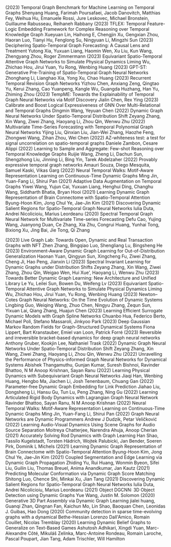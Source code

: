 (2023) Temporal Graph Benchmark for Machine Learning on Temporal Graphs Shenyang Huang, Farimah Poursafaei, Jacob Danovitch, Matthias Fey, Weihua Hu, Emanuele Rossi, Jure Leskovec, Michael Bronstein, Guillaume Rabusseau, Reihaneh Rabbany
(2023) TFLEX: Temporal Feature-Logic Embedding Framework for Complex Reasoning over Temporal Knowledge Graph Xueyuan Lin, Haihong E, Chengjin Xu, Gengxian Zhou, Haoran Luo, Tianyi Hu, Fenglong Su, Ningyuan Li, Mingzhi Sun
(2023) Deciphering Spatio-Temporal Graph Forecasting: A Causal Lens and Treatment Yutong Xia, Yuxuan Liang, Haomin Wen, Xu Liu, Kun Wang, Zhengyang Zhou, Roger Zimmermann
(2023) Equivariant Spatio-Temporal Attentive Graph Networks to Simulate Physical Dynamics Liming Wu, Zhichao Hou, Jirui Yuan, Yu Rong, Wenbing Huang
(2023) GPT-ST: Generative Pre-Training of Spatio-Temporal Graph Neural Networks Zhonghang Li, Lianghao Xia, Yong Xu, Chao Huang
(2023) Recurrent Temporal Revision Graph Networks Yizhou Chen, Anxiang Zeng, Qingtao Yu, Kerui Zhang, Cao Yuanpeng, Kangle Wu, Guangda Huzhang, Han Yu, Zhiming Zhou
(2023) TempME: Towards the Explainability of Temporal Graph Neural Networks via Motif Discovery Jialin Chen, Rex Ying
(2023) Calibrate and Boost Logical Expressiveness of GNN Over Multi-Relational and Temporal Graphs Dingmin Wang, Yeyuan Chen
(2022) Dynamic Graph Neural Networks Under Spatio-Temporal Distribution Shift Zeyang Zhang, Xin Wang, Ziwei Zhang, Haoyang Li, Zhou Qin, Wenwu Zhu
(2022) Multivariate Time-Series Forecasting with Temporal Polynomial Graph Neural Networks Yijing Liu, Qinxian Liu, Jian-Wei Zhang, Haozhe Feng, Zhongwei Wang, Zihan Zhou, Wei Chen
(2022) AZ-whiteness test: a test for signal uncorrelation on spatio-temporal graphs Daniele Zambon, Cesare Alippi
(2022) Learning to Sample and Aggregate: Few-shot Reasoning over Temporal Knowledge Graphs Ruijie Wang, Zheng Li, Dachun Sun, Shengzhong Liu, Jinning Li, Bing Yin, Tarek Abdelzaher
(2022) Provably expressive temporal graph networks Amauri Souza, Diego Mesquita, Samuel Kaski, Vikas Garg
(2022) Neural Temporal Walks: Motif-Aware Representation Learning on Continuous-Time Dynamic Graphs Ming Jin, Yuan-Fang Li, Shirui Pan
(2021) Adaptive Data Augmentation on Temporal Graphs Yiwei Wang, Yujun Cai, Yuxuan Liang, Henghui Ding, Changhu Wang, Siddharth Bhatia, Bryan Hooi
(2021) Learning Dynamic Graph Representation of Brain Connectome with Spatio-Temporal Attention Byung-Hoon Kim, Jong Chul Ye, Jae-Jin Kim
(2021) Discovering Dynamic Salient Regions for Spatio-Temporal Graph Neural Networks Iulia Duta, Andrei Nicolicioiu, Marius Leordeanu
(2020) Spectral Temporal Graph Neural Network for Multivariate Time-series Forecasting Defu Cao, Yujing Wang, Juanyong Duan, Ce Zhang, Xia Zhu, Congrui Huang, Yunhai Tong, Bixiong Xu, Jing Bai, Jie Tong, Qi Zhang



(2023) Live Graph Lab: Towards Open, Dynamic and Real Transaction Graphs with NFT Zhen Zhang, Bingqiao Luo, Shengliang Lu, Bingsheng He
(2023) Environment-Aware Dynamic Graph Learning for Out-of-Distribution Generalization Haonan Yuan, Qingyun Sun, Xingcheng Fu, Ziwei Zhang, Cheng Ji, Hao Peng, Jianxin Li
(2023) Spectral Invariant Learning for Dynamic Graphs under Distribution Shifts Zeyang Zhang, Xin Wang, Ziwei Zhang, Zhou Qin, Weigao Wen, Hui Xue', Haoyang Li, Wenwu Zhu
(2023) Towards Better Dynamic Graph Learning: New Architecture and Unified Library Le Yu, Leilei Sun, Bowen Du, Weifeng Lv
(2023) Equivariant Spatio-Temporal Attentive Graph Networks to Simulate Physical Dynamics Liming Wu, Zhichao Hou, Jirui Yuan, Yu Rong, Wenbing Huang
(2023) Newton–Cotes Graph Neural Networks: On the Time Evolution of Dynamic Systems Lingbing Guo, Weiqing Wang, Zhuo Chen, Ningyu Zhang, Zequn Sun, Yixuan Lai, Qiang Zhang, Huajun Chen
(2023) Learning Efficient Surrogate Dynamic Models with Graph Spline Networks Chuanbo Hua, Federico Berto, Michael Poli, Stefano Massaroli, Jinkyoo Park
(2023) Deep Gaussian Markov Random Fields for Graph-Structured Dynamical Systems Fiona Lippert, Bart Kranstauber, Emiel van Loon, Patrick Forré
(2023) Reversible and irreversible bracket-based dynamics for deep graph neural networks Anthony Gruber, Kookjin Lee, Nathaniel Trask
(2022) Dynamic Graph Neural Networks Under Spatio-Temporal Distribution Shift Zeyang Zhang, Xin Wang, Ziwei Zhang, Haoyang Li, Zhou Qin, Wenwu Zhu
(2022) Unravelling the Performance of Physics-informed Graph Neural Networks for Dynamical Systems Abishek Thangamuthu, Gunjan Kumar, Suresh Bishnoi, Ravinder Bhattoo, N M Anoop Krishnan, Sayan Ranu
(2022) Learning Physical Dynamics with Subequivariant Graph Neural Networks Jiaqi Han, Wenbing Huang, Hengbo Ma, Jiachen Li, Josh Tenenbaum, Chuang Gan
(2022) Parameter-free Dynamic Graph Embedding for Link Prediction Jiahao Liu, Dongsheng Li, Hansu Gu, Tun Lu, Peng Zhang, Ning Gu
(2022) Learning Articulated Rigid Body Dynamics with Lagrangian Graph Neural Network Ravinder Bhattoo, Sayan Ranu, N M Anoop Krishnan
(2022) Neural Temporal Walks: Motif-Aware Representation Learning on Continuous-Time Dynamic Graphs Ming Jin, Yuan-Fang Li, Shirui Pan
(2022) Graph Neural Networks are Dynamic Programmers Andrew J Dudzik, Petar Veličković
(2022) Learning Audio-Visual Dynamics Using Scene Graphs for Audio Source Separation Moitreya Chatterjee, Narendra Ahuja, Anoop Cherian
(2021) Accurately Solving Rod Dynamics with Graph Learning Han Shao, Tassilo Kugelstadt, Torsten Hädrich, Wojtek Palubicki, Jan Bender, Soeren Pirk, Dominik L Michels
(2021) Learning Dynamic Graph Representation of Brain Connectome with Spatio-Temporal Attention Byung-Hoon Kim, Jong Chul Ye, Jae-Jin Kim
(2021) Coupled Segmentation and Edge Learning via Dynamic Graph Propagation Zhiding Yu, Rui Huang, Wonmin Byeon, Sifei Liu, Guilin Liu, Thomas Breuel, Anima Anandkumar, Jan Kautz
(2021) Predicting Molecular Conformation via Dynamic Graph Score Matching Shitong Luo, Chence Shi, Minkai Xu, Jian Tang
(2021) Discovering Dynamic Salient Regions for Spatio-Temporal Graph Neural Networks Iulia Duta, Andrei Nicolicioiu, Marius Leordeanu
(2021) Object DGCNN: 3D Object Detection using Dynamic Graphs Yue Wang, Justin M. Solomon
(2020) Generative 3D Part Assembly via Dynamic Graph Learning jialei huang, Guanqi Zhan, Qingnan Fan, Kaichun Mo, Lin Shao, Baoquan Chen, Leonidas J. Guibas, Hao Dong
(2020) Community detection in sparse time-evolving graphs with a dynamical Bethe-Hessian Lorenzo Dall'Amico, Romain Couillet, Nicolas Tremblay
(2020) Learning Dynamic Belief Graphs to Generalize on Text-Based Games Ashutosh Adhikari, Xingdi Yuan, Marc-Alexandre Côté, Mikuláš Zelinka, Marc-Antoine Rondeau, Romain Laroche, Pascal Poupart, Jian Tang, Adam Trischler, Will Hamilton
